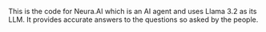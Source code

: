 This is the code for Neura.AI which is an AI agent and uses Llama 3.2 as its LLM. It provides accurate answers to the questions so asked by the people.

